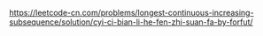 https://leetcode-cn.com/problems/longest-continuous-increasing-subsequence/solution/cyi-ci-bian-li-he-fen-zhi-suan-fa-by-forfut/